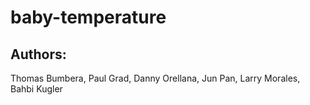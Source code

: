 # baby-temperature

Authors:
------------------

Thomas Bumbera, Paul Grad, Danny Orellana, Jun Pan, Larry Morales, Bahbi Kugler
